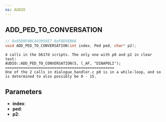 ```yaml
---
ns: AUDIO
---
```

## ADD_PED_TO_CONVERSATION

```c
// 0x95D9F4BC443956E7 0xF8D5EB86
void ADD_PED_TO_CONVERSATION(int index, Ped ped, char* p2);
```

```
4 calls in the b617d scripts. The only one with p0 and p2 in clear text:
AUDIO::ADD_PED_TO_CONVERSATION(5, l_AF, "DINAPOLI");
=================================================
One of the 2 calls in dialogue_handler.c p0 is in a while-loop, and so is determined to also possibly be 0 - 15.
```

## Parameters
* **index**: 
* **ped**: 
* **p2**: 

